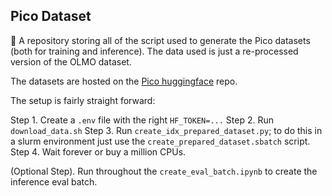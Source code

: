 ## Pico Dataset 

📔 A repository storing all of the script used to generate the Pico datasets (both for training and inference). The data used is just a re-processed version of the OLMO dataset. 

The datasets are hosted on the [Pico huggingface](https://huggingface.co/datasets/pico-lm/pretokenized-dolma) repo. 

The setup is fairly straight forward: 

Step 1. Create a `.env` file with the right `HF_TOKEN=...` 
Step 2. Run `download_data.sh`
Step 3. Run `create_idx_prepared_dataset.py`; to do this in a slurm environment just use the `create_prepared_dataset.sbatch` script. 
Step 4. Wait forever or buy a million CPUs. 

(Optional Step). Run throughout the `create_eval_batch.ipynb` to create the inference eval batch.